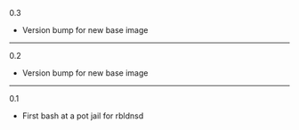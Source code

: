 0.3

* Version bump for new base image

---

0.2

* Version bump for new base image

---

0.1

* First bash at a pot jail for rbldnsd

